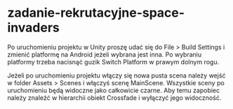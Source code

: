 # zadanie-rekrutacyjne-space-invaders

Po uruchomieniu projektu w Unity proszę udać się do File > Build Settings i zmienić platformę na Android jeżeli wybrana jest inna.
Po wybraniu platformy trzeba nacisnąć guzik Switch Platform w prawym dolnym rogu.

Jeżeli po uruchomieniu projektu włączy się nowa pusta scena należy wejść w folder Assets > Scenes i włączyś scenę MainScene.
Wszystkie sceny po uruchomieniu będą widoczne jako całkowicie czarne. Aby temu zapobiec należy znaleźć w hierarchii obiekt Crossfade i wyłączyć jego widoczność.

